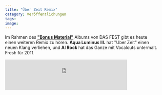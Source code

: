 ```yaml
---
title: "Über Zeit Remix"
category: Veröffentlichungen
tags: 
image: 
---
```


Im Rahmen des [**"Bonus Material"**](http://www.postrap.de/releases/bonus-material/) Albums von DAS FEST gibt es heute einen weiteren Remix zu hören. **Aqua Luminus III.** hat "Über Zeit" einen neuen Klang verliehen, und **Al Rock** hat das Ganze mit Vocalcuts untermalt. Fresh für 2011.  
<iframe width="400" height="100" style="position: relative; display: block; width: 400px; height: 100px;" src="http://bandcamp.com/EmbeddedPlayer/v=2/track=933824753/size=venti/bgcol=FFFFFF/linkcol=E60003/" allowtransparency="true" frameborder="0"></iframe>
